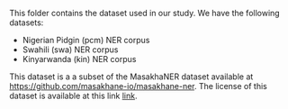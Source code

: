 This folder contains the dataset used in our study. We have the following datasets:

- Nigerian Pidgin (pcm) NER corpus
- Swahili (swa) NER corpus
- Kinyarwanda (kin) NER corpus

This dataset is a a subset of the MasakhaNER dataset available at https://github.com/masakhane-io/masakhane-ner. The license of this dataset is available at this link [link](https://github.com/masakhane-io/masakhane-ner/blob/main/LICENSE).